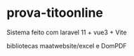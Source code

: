 # prova-titoonline

Sistema feito com laravel 11 + vue3 + Vite

bibliotecas maatwebsite/excel e DomPDF
